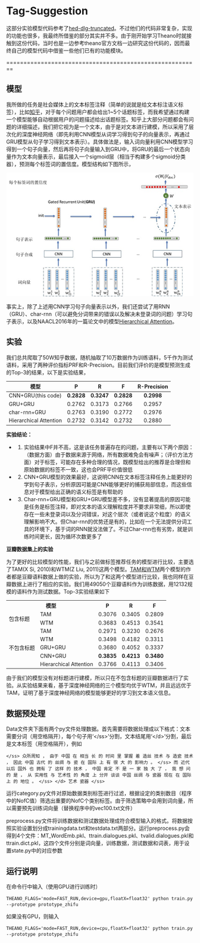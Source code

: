 # Tag-Suggestion
这部分实验模型代码参考了[hed-dlg-truncated](https://github.com/julianser/hed-dlg-truncated)。不过他们的代码非常复杂，实现的功能也很多，我最终所借鉴的部分其实并不多。由于刚开始学习Theano时就接触到这份代码，当时也是一边参考theano官方文档一边研究这份代码的，因而最终自己的模型代码中借鉴一些他们已有的功能模块。

========================================================

## 模型
我所做的任务是社会媒体上的文本标签注释（简单的说就是给文本标注语义标签），比如[知乎](https://www.zhihu.com/)，对于每个问题用户都会给出1~5个话题标签，而我希望通过构建一个模型能够自动根据用户的问题描述给出话题标签。知乎上大部分问题都会有问题的详细描述，我们把它视为是一个文本，由于是对文本进行建模，所以采用了层次化的深度神经网络（即先利用CNN模型从词学习得到句子的向量表示，再通过GRU模型从句子学习得到文本表示）。具体做法是，输入词向量利用CNN模型学习得到一个句子向量，然后再将句子向量输入到GRU中，将GRU的最后一个状态向量作为文本向量表示，最后接入一个sigmoid层（相当于构建多个sigmoid分类器），预测每个标签词的置信度。模型结构如下图所示，

![model](model.jpg?raw=true "model")

事实上，除了上述用CNN学习句子向量表示以外，我们还尝试了用RNN（GRU）、char-rnn（可以避免分词带来的错误以及解决未登录词的问题）学习句子表示，以及NAACL2016年的一篇论文中的模型[Hierarchical Attention](http://www.aclweb.org/anthology/N16-1174)。

## 实验
我们总共爬取了50W知乎数据，随机抽取了10万数据作为训练语料，5千作为测试语料，采用了两种评价指标PRF和R-Precision。目前我们评价的是模型预测生成的Top-3的结果，以下是实验结果，

|   模型               | P      | R      | F      | R-Precision  |
| -------------------- |:------:|:------:|:------:|:------------:|
| CNN+GRU(this code)   | **0.2828** | **0.3247** | **0.2828** | **0.2998**  |
| GRU+GRU              | 0.2762 | 0.3173 | 0.2766 | 0.2957       |
| char-rnn+GRU         | 0.2763 | 0.3190 | 0.2772 | 0.2976       |
|Hierarchical Attention| 0.2732 | 0.3142 | 0.2732 | 0.2880       |


**实验结论：**
- 1. 实验结果中F并不高，这是该任务普遍存在的问题，主要有以下两个原因：（数据方面）由于数据来源于网络，所有数据难免会有噪声；（评价方法方面）对于标签，可能存在多种合理的情况，既模型给出的推荐是合理但和原始数据的标签不一致，这也会PRF平价值很低
- 2. CNN+GRU模型的效果最好，这说明CNN在文本标签注释任务上能更好的学到句子表示，分析原因可能是CNN能够更好的捕获局部信息，而这些信息对于模型给出正确的语义标签是有帮助的
- 3. Char-rnn+GRU模型和GRU+GRU模型差不多，没有显著提高的原因可能是任务是标签注释，即对文本的语义理解粒度并不要求非常细，所以即使存在一些未登录词以及分词错误，对这个层次（或者说这个粒度）的语义理解影响不大。但Char-rnn的优势还是有的，比如在一个无法提供分词工具的环境下，基于词的RNN就没法做了。不过Char-rnn也有劣势，就是训练时间更长，因为循环次数更多了


**豆瓣数据集上的实验**

为了更好的比较模型的性能，我们与之前做标签推荐任务的模型进行比较，主要选了TAM(X Si, 2010)和WTM(Z Liu, 2011)这两个模型。[TAM和WTM](https://github.com/YeDeming/THUTag)两个模型的作者都是豆瓣语料数据上做的实验，所以为了和这两个模型进行比较，我也同样在豆瓣数据上进行了相应的实验。我们用49050个豆瓣语料作为训练数据，用12132规模的语料作为测试数据。Top-3实验结果如下

<table>
<tr>
<th colspan="2">模型</th><th>P</th><th>R</th><th>F</th>
<tr>
<td rowspan="2">包含标题</td><td>TAM</td><td>0.3076</td><td>0.3405</td><td>0.2809</td>
</tr>
<tr>
<td>WTM</td><td>0.3683</td><td>0.4513</td><td>0.3541</td>
</tr>
<tr>
<td rowspan="5">不包含标题</td><td>TAM</td><td>0.2971</td><td>0.3230</td><td>0.2676</td>
</tr>
<tr>
<td>WTM</td><td>0.3498</td><td>0.4182</td><td>0.3311</td>
</tr>
<tr>
<td>GRU+GRU</td><td>0.3680</td><td>0.4052</td><td>0.3337</td>
</tr>
<tr>
<td>CNN+GRU</td><td><strong>0.3835</strong></td><td><strong>0.4213</strong></td><td><strong>0.3480</strong></td>
</tr>
<tr>
<td>Hierarchical Attention</td><td>0.3766</td><td>0.4113</td><td>0.3406</td>
</tr>
</table>

由于我们的模型没有对标题进行建模，所以只在不包含标题的豆瓣数据进行了实验。从实验结果来看，基于深度神经网络的三个模型均优于WTM，并且远远优于TAM，证明了基于深度神经网络的模型能够更好的学习到文本语义信息。

## 数据预处理
Data文件夹下面有两个py文件处理数据。首先需要将数据处理成以下格式：文本需要分词（用空格隔开），每个句子用‘\</ss\>’分割，文本结尾用‘\</d\>’分割，最后是文本标签（用空格隔开），例如

    </ss> 众所周知 ， 由于 中国 在 相当 长 的 时间 里 掌握 着 造丝 技术 与 造瓷 技术 ， 因此 中国 古代 的 丝绸 与 瓷 在 国际 上 有 很 大 的 影响力 。 </ss> 而 近代 以后 国外 也 拥有 了 这样 的 技术 ， 中国 肯定 不 是 一 家 独 大 了 ， 我 想 问 的 是 ， 从 实用性 与 艺术性 的 角度 上 分开 谈谈 中国 丝绸 与 瓷器 现在 在 国际 上 的 地位 。 </ss> </d> 艺术 瓷器 </ss>
    
运行category.py文件对原始数据类别标签进行过滤，根据设定的类别数目（程序中的NofC值）筛选出重要的NofC个类别标签。由于筛选策略中会用到词向量，所以需要预先训练词向量（替换程序中的vec100.txt文件）

preprocess.py文件将训练数据和测试数据处理成符合模型输入的格式。将数据按照实验设置划分成trainingdata.txt和testdata.txt两部分。运行preprocess.py会得到4个文件：MT_WordEmb.pkl、ttrain.dialogues.pkl、tvalid.dialogues.pkl和ttrain.dict.pkl，这四个文件分别是词向量，训练数据，测试数据和词表，用于设置state.py中的对应参数

## 运行说明
在命令行中输入（使用GPU进行训练时）
    
    THEANO_FLAGS='mode=FAST_RUN,device=gpu,floatX=float32' python train.py --prototype prototype_zhifu
    
如果没有GPU，则输入

    THEANO_FLAGS='mode=FAST_RUN,device=cpu,floatX=float32' python train.py --prototype prototype_zhifu
